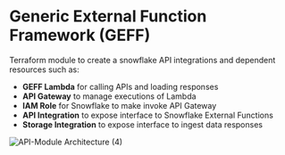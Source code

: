 # Generic External Function Framework (GEFF)

Terraform module to create a snowflake API integrations and dependent resources such as:

- **GEFF Lambda** for calling APIs and loading responses
- **API Gateway** to manage executions of Lambda
- **IAM Role** for Snowflake to make invoke API Gateway
- **API Integration** to expose interface to Snowflake External Functions
- **Storage Integration** to expose interface to ingest data responses

![API-Module Architecture  (4)](https://user-images.githubusercontent.com/77613909/120427846-4e390a00-c390-11eb-930d-c7c40370f73e.png)

